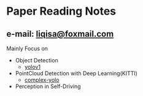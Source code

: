 # Paper Reading Notes
## e-mail: liqisa@foxmail.com
Mainly Focus on 
- Object Detection
	- [yolov1](https://github.com/liqisa/Learning-Notes/blob/master/yolov1.md)
- PointCloud Detection with Deep Learning(KITTI)
	- [complex-yolo](https://github.com/liqisa/Learning-Notes/blob/master/complex-yolo.md)
-  Perception in Self-Driving
 
